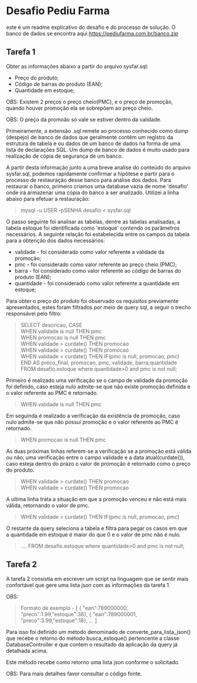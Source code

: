 # Desafio Pediu Farma
este é um readme explicativo do desafio e do processo de solução. O banco de dados se encontra aqui https://pediufarma.com.br/banco.zip 
## Tarefa 1
Obter as informações abaixo a partir do arquivo sysfar.sql:
- Preço do produto;
- Código de barras do produto (EAN); 
- Quantidade em estoque;

OBS: Existem 2 preços o preço cheio(PMC), e o preço de promoção, quando houver promoção ela se sobrepõem ao preço cheio.

OBS: O preço da promoão só vale se estiver dentro da validade.

Primeiramente, a extensão .sql remete ao processo conhecido como dump (despejo) de banco de dados que geralmente contém um registro da estrutura de tabela e ou dados de um banco de dados na forma de uma lista de declarações SQL. Um dump de banco de dados é muito usado para realização de cópia de segurança de um banco.

A partir desta informação junto a uma breve analise do conteúdo do arquivo sysfar.sql, podemos rapidamente confirmar a hipótese e partir para o processo de restauração desse banco para análise dos dados. Para restaurar o banco, primeiro criamos uma database vazia de nome 'desafio' onde irá armazenar uma cópia do banco a ser analizado. Utilizei a linha abaixo para efetuar a restauração:

>  mysql -u USER -pSENHA desafio < sysfar.sql 

O passo seguinte foi analisar as tabelas, dentre as tabelas analisadas, a tabela estoque foi identificada como 'estoque' contendo os parâmetros necessários. A seguinte relação foi estabelecida entre os campos da tabela para a obtenção dos dados necessários:

- validade - foi considerado como valor referente a validade da promoção;
- pmc - foi considerado como valor referente ao preço cheio (PMC);
- barra - foi considerado como valor referente ao código de barras do produto (EAN);
- quantidade - foi considerado como valor referente a quantidade em estoque;

Para obter o preço do produto foi observado os requisitos previamente apresentados, estes foram filtrados por meio de query sql, a seguir o trecho responsável pelo filtro:

>SELECT descricao, CASE \
WHEN validade is null THEN pmc \
WHEN promocao is null THEN pmc \
WHEN validade > curdate() THEN promocao \
WHEN validade = curdate() THEN promocao \
WHEN validade < curdate() THEN IF(pmc is null, promocao, pmc) \
END AS preco_final, promocao, pmc, validade, barra,quantidade FROM desafio.estoque where quantidade>0 and pmc is not null; 

Primeiro é realizado uma verificação se o campo de validade da promoção foi definido, caso esteja nulo admite-se que não existe promoção definida e o valor referente ao PMC é retornado. 

>  WHEN validade is null THEN pmc

Em seguinda é realizado a verificação da existência de promoção, caso nulo admite-se que não possui promoção e o valor referente ao PMC é retornado.

> WHEN promocao is null THEN pmc

As duas próximas linhas referem-se a verificação se a promoção está válida ou não, uma verificação entre o campo validade e a data atual(curdate()), caso esteja dentro do prazo o valor de promoção é retornado como o preço do produto.

> WHEN validade > curdate() THEN promocao \
> WHEN validade = curdate() THEN promocao 

A ultima linha trata a situação em que a promoção venceu e não está mais válida, retornando o valor de pmc.

> WHEN validade < curdate() THEN IF(pmc is null, promocao, pmc) 


O restante da query seleciona a tabela e filtra para pegar os casos em que a quantidade em estoque é maior do que 0 e o valor de pmc não é nulo.

> .... FROM desafio.estoque where quantidade>0 and pmc is not null; 


## Tarefa 2
A tarefa 2 consistia em escrever um script na linguagem que se sentir mais confortável que gere uma lista json com as informações da tarefa 1.

OBS: 
> Formato de exemplo - [
                                { "ean":789000000, "preco":1.99,"estoque":38},
                                { "ean":789000001, "preco":3.99,"estoque":18},
                                ...
                                ]

Para isso foi definido um método denominado de converte_para_lista_json() que recebe o retorno do método busca_estoque() pertencente a classe DatabaseController e que contem o resultado da aplicação da query já detalhada acima. 

Este método recebe como retorno uma lista json conforme o solicitado.



OBS: Para mais detalhes favor consultar o código fonte.
